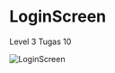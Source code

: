 # LoginScreen
Level 3 Tugas 10

![LoginScreen](https://user-images.githubusercontent.com/32243469/92586411-61ff8600-f2c0-11ea-9635-510898e7a871.PNG)

